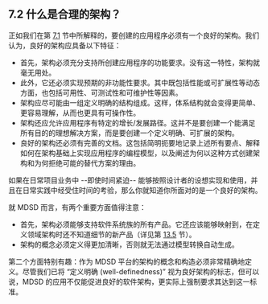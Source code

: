 ## 7.2 什么是合理的架构？
正如我们在第 [7.1](1.md) 节中所解释的，要创建的应用程序必须有一个良好的架构。我们认为，良好的架构应具备以下特征：

- 首先，架构必须充分支持所创建应用程序的功能要求。没有这一特性，架构就毫无用处。
- 此外，它还必须实现预期的非功能性要求。其中既包括性能或可扩展性等动态方面，也包括可用性、可测试性和可维护性等因素。
- 架构应尽可能由一组定义明确的结构组成。这样，体系结构就会变得更简单、更容易理解，从而也更具有可操作性。
- 架构还应允许应用程序有特定的增长/发展路径。这并不是要创建一个能满足所有目的的理想解决方案，而是要创建一个定义明确、可扩展的架构。
- 良好的架构还必须有完善的文档。这包括简明扼要地记录上述所有要点、解释如何在架构基础上实现应用程序的编程模型，以及阐述为何以这种方式创建架构和为何拒绝可能的替代方案的理由。

如果在日常项目业务中 --即使时间紧迫-- 能够按照设计者的设想实现和使用，并且在日常实践中经受住时间的考验，那么你就知道你所面对的是一个良好的架构。

就 MDSD 而言，有两个重要方面值得注意：

- 首先，架构必须能够支持软件系统族的所有产品。它还应该能够映射到，在定义领域架构时还不知道细节的新产品（详见第 [13.5](../ch13/5.md) 节）。
- 架构的概念必须定义得更加清晰，否则就无法通过模型转换自动生成。

第二个方面特别有趣：作为 MDSD 平台的架构的概念和构造必须非常精确地定义。尽管我们已将 “定义明确 (well-definedness)” 视为良好架构的标志，但可以说，MDSD 的应用不仅能促进良好的软件架构，更实际上强制要求其达到这一标准。
